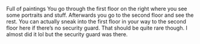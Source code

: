 Full of paintings
You go through the first floor on the right where you see some portraits and stuff.
Afterwards you go to the second floor and see the rest. You can actually sneak into the first floor in your way to the second floor here if there’s no security guard. That should be quite rare though. I almost did it lol but the security guard was there.
